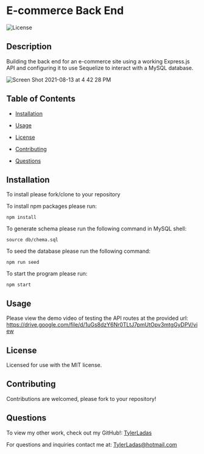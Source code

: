 # E-commerce Back End

![License](https://img.shields.io/badge/License-MIT-<blue>)

## Description

Building the back end for an e-commerce site using a working Express.js API and configuring it to use Sequelize to interact with a MySQL database. 

![Screen Shot 2021-08-13 at 4 42 28 PM](https://user-images.githubusercontent.com/78171259/129416515-b43d81e2-cded-4533-bae0-fd4008769796.png)

## Table of Contents

* [Installation](#installation)

* [Usage](#usage)

* [License](#license)

* [Contributing](#contributing)

* [Questions](#questions)

## Installation

To install please fork/clone to your repository

To install npm packages please run:

```
npm install
```

To generate schema please run the following command in MySQL shell:

```
source db/chema.sql
```

To seed the database please run the following command:

```
npm run seed
```

To start the program please run:

```
npm start
```

## Usage

Please view the demo video of testing the API routes at the provided url: https://drive.google.com/file/d/1uGs8dzY6Nr0TLtJ7pmUtOpv3mtgGyDPV/view

## License
    
Licensed for use with the MIT license.

## Contributing

Contributions are welcomed, please fork to your repository!

## Questions

To view my other work, check out my GitHub!: 
[TylerLadas](https://github.com/TylerLadas/)

For questions and inquiries contact me at:
TylerLadas@hotmail.com
